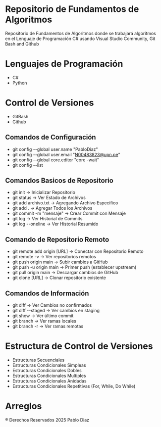 # Repositorio de Fundamentos de Algoritmos

Repositorio de Fundamentos de Algoritmos donde se trabajará algoritmos en el Lenguaje de Programación C# usando Visual Studio Community, Git Bash and Github

# Lenguajes de Programación

- C#
- Python

# Control de Versiones 

- GitBash
- Github

## Comandos de Configuración

- git config --global user.name "PabloDiaz"
- git config --global user.email "N00483823@upn.pe"
- git config --global core.editor "core -wait"
- git config --list

## Comandos Basicos de Repositorio

- git init → Inicializar Repositorio
- git status → Ver Estado de Archivos
- git add archivo.txt → Agregando Archivo Especifico
- git add . → Agregar Todos los Archivos
- git commit -m "mensaje" → Crear Commit con Mensaje
- git log → Ver Historial de Commits
- git log --oneline → Ver Historial Resumido

## Comando de Repositorio Remoto

- git remote add origin [URL] →  Conectar con Repositorio Remoto
- git remote -v → Ver repositorios remotos
- git push origin main → Subir cambios a GitHub
- git push -u origin main → Primer push (establecer upstream)
- git pull origin main → Descargar cambios de GitHub
- git clone [URL] → Clonar repositorio existente

## Comandos de Información

- git diff → Ver Cambios no confirmados
- git diff --staged → Ver cambios en staging
- git show → Ver último commit
- git branch → Ver ramas locales
- git branch -r → Ver ramas remotas

#  Estructura de Control de Versiones

- Estructuras Secuenciales
- Estructuras Condicionales Simpleas
- Estructuras Condicionales Dobles
- Estructuras Condicionales Multiples
- Estructuras Condicionales Anidadas
- Estructuras Condicionales Repetitivas (For, While, Do While)

# Arreglos


® Derechos Reservados 2025 Pablo Diaz